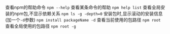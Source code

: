 查看npm的帮助命令
`npm --help`
查看某条命令的帮助
`npm help list`
查看全局安装的npm包,不显示依赖关系
`npm ls -g -depth=0`
安装包时,显示滚动的安装信息(加一个`-d`参数)
`npm install packageName -d`
查看当前使用的包路径
`npm root`
查看全局使用的包路径
`npm root -g`
